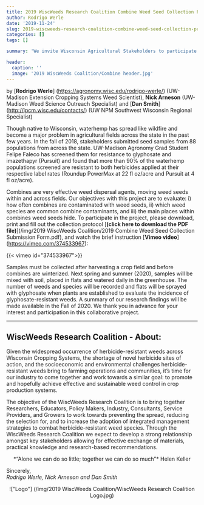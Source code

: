 ```yaml
---
title: 2019 WiscWeeds Research Coalition Combine Weed Seed Collection Project
author: Rodrigo Werle
date: '2019-11-24'
slug: 2019-wiscweeds-research-coalition-combine-weed-seed-collection-project
categories: []
tags: []

summary: 'We invite Wisconsin Agricultural Stakeholders to participate in the 2019 WiscWeeds Research Coalition Combine Weed Seed Collection Project.' 

header:
  caption: ''
  image: '2019 WiscWeeds Coalition/Combine header.jpg'
---
```

by [**Rodrigo Werle**] (https://agronomy.wisc.edu/rodrigo-werle/) (UW-Madison Extension Cropping Systems Weed Scientist), **Nick Arneson** (UW-Madison Weed Science Outreach Specialist) and [**Dan Smith**] (http://ipcm.wisc.edu/contacts/) (UW NPM Southwest Wisconsin Regional Specialist)

Though native to Wisconsin, waterhemp has spread like wildfire and become a major problem in agricultural fields across the state in the past few years. In the fall of 2018, stakeholders submitted seed samples from 88 populations from across the state. UW-Madison Agronomy Grad Student Felipe Faleco has screened them for resistance to glyphosate and imazethapyr (Pursuit) and found that more than 90% of the waterhemp populations screened are resistant to both herbicides applied at their respective label rates (Roundup PowerMax at 22 fl oz/acre and Pursuit at 4 fl oz/acre).

Combines are very effective weed dispersal agents, moving weed seeds within and across fields. Our objectives with this project are to evaluate: i) how often combines are contaminated with weed seeds, ii) which weed species are common combine contaminants, and iii) the main places within combines weed seeds hide. To participate in the project, please download, print and fill out the collection protocol [**(click here to download the PDF file)**](/img/2019 WiscWeeds Coalition/2019 Combine Weed Seed Collection Submission Form.pdf), and watch the brief instruction [**Vimeo video**] (https://vimeo.com/374533967):  

{{< vimeo id="374533967">}}    

  
Samples must be collected after harvesting a crop field and before combines are winterized. Next spring and summer (2020), samples will be mixed with soil, placed in flats and watered daily in the greenhouse. The number of weeds and species will be recorded and flats will be sprayed with glyphosate when plants are established to evaluate the incidence of glyphosate-resistant weeds. A summary of our research findings will be made available in the Fall of 2020. We thank you in advance for your interest and participation in this collaborative project.

___________________

## **WiscWeeds Research Coalition - About:**

Given the widespread occurrence of herbicide-resistant weeds across Wisconsin Cropping Systems, the shortage of novel herbicide sites of action, and the socioeconomic and environmental challenges herbicide-resistant weeds bring to farming operations and communities, it’s time for our industry to come together and work towards a similar goal: to promote and hopefully achieve effective and sustainable weed control in crop production systems.    

The objective of the WiscWeeds Research Coalition is to bring together Researchers, Educators, Policy Makers, Industry, Consultants, Service Providers, and Growers to work towards preventing the spread, reducing the selection for, and to increase the adoption of integrated management strategies to combat herbicide-resistant weed species. Through the WiscWeeds Research Coalition we expect to develop a strong relationship amongst key stakeholders allowing for effective exchange of materials, practical knowledge and research-based recommendations.

<center> *“Alone we can do so little; together we can do so much”* Helen Keller </center>   

Sincerely,  
*Rodrigo Werle, Nick Arneson and Dan Smith*

<center>!["Logo"] (/img/2019 WiscWeeds Coalition/WiscWeeds Research Coalition Logo.jpg)</center>